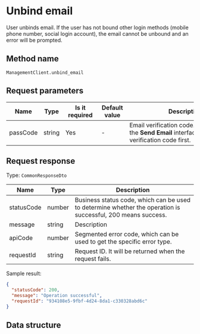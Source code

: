 # Unbind email

<!--
Warning⚠️:
Do not modify this document directly,
https://github.com/Authing/authing-docs-factory
Use this project to generate
-->

<LastUpdated />

User unbinds email. If the user has not bound other login methods (mobile phone number, social login account), the email cannot be unbound and an error will be prompted.

## Method name

`ManagementClient.unbind_email`

## Request parameters

| Name     | Type   | <div style="width:80px">Is it required</div> | <div style="width:60px">Default value</div> | <div style="width:300px">Description</div>                                                                     | <div style="width:200px">Sample value</div> |
| -------- | ------ | -------------------------------------------- | ------------------------------------------- | -------------------------------------------------------------------------------------------------------------- | ------------------------------------------- |
| passCode | string | Yes                                          | -                                           | Email verification code. You need to call the **Send Email** interface to receive the verification code first. | `1234`                                      |

## Request response

Type: `CommonResponseDto`

| Name       | Type   | Description                                                                                                  |
| ---------- | ------ | ------------------------------------------------------------------------------------------------------------ |
| statusCode | number | Business status code, which can be used to determine whether the operation is successful, 200 means success. |
| message    | string | Description                                                                                                  |
| apiCode    | number | Segmented error code, which can be used to get the specific error type.                                      |
| requestId  | string | Request ID. It will be returned when the request fails.                                                      |

Sample result:

```json
{
  "statusCode": 200,
  "message": "Operation successful",
  "requestId": "934108e5-9fbf-4d24-8da1-c330328abd6c"
}
```

## Data structure

